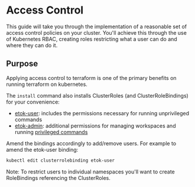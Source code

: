 # Access Control

This guide will take you through the implementation of a reasonable set of access control policies on your cluster. You'll achieve this through the use of Kubernetes RBAC, creating roles restricting what a user can do and where they can do it.

## Purpose

Applying access control to terraform is one of the primary benefits on running terraform on kubernetes.

The `install` command also installs ClusterRoles (and ClusterRoleBindings) for your convenience:

* [etok-user](./config/rbac/user.yaml): includes the permissions necessary for running unprivileged commands
* [etok-admin](./config/rbac/admin.yaml): additional permissions for managing workspaces and running [privileged commands](#privileged-commands)

Amend the bindings accordingly to add/remove users. For example to amend the etok-user binding:

```bash
kubectl edit clusterrolebinding etok-user
```

Note: To restrict users to individual namespaces you'll want to create RoleBindings referencing the ClusterRoles.
